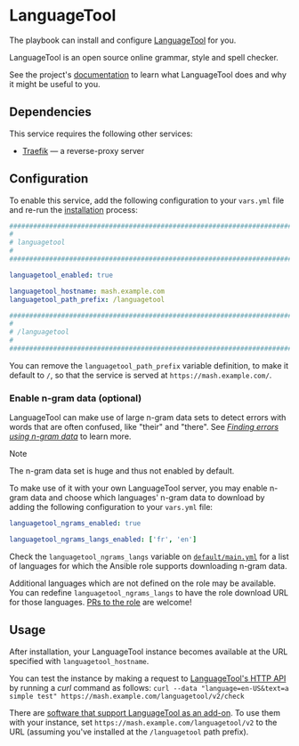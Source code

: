 <!--
SPDX-FileCopyrightText: 2024 Tiz
SPDX-FileCopyrightText: 2025 Suguru Hirahara

SPDX-License-Identifier: AGPL-3.0-or-later
-->

# LanguageTool

The playbook can install and configure [LanguageTool](https://languagetool.org/) for you.

LanguageTool is an open source online grammar, style and spell checker.

See the project's [documentation](https://languagetool.org/dev) to learn what LanguageTool does and why it might be useful to you.

## Dependencies

This service requires the following other services:

- [Traefik](traefik.md) — a reverse-proxy server

## Configuration

To enable this service, add the following configuration to your `vars.yml` file and re-run the [installation](../installing.md) process:

```yaml
########################################################################
#                                                                      #
# languagetool                                                         #
#                                                                      #
########################################################################

languagetool_enabled: true

languagetool_hostname: mash.example.com
languagetool_path_prefix: /languagetool

########################################################################
#                                                                      #
# /languagetool                                                        #
#                                                                      #
########################################################################
```

You can remove the `languagetool_path_prefix` variable definition, to make it default to `/`, so that the service is served at `https://mash.example.com/`.

### Enable n-gram data (optional)

LanguageTool can make use of large n-gram data sets to detect errors with words that are often confused, like "their" and "there". See [*Finding errors using n-gram data*](https://dev.languagetool.org/finding-errors-using-n-gram-data) to learn more.

>[!NOTE]
> The n-gram data set is huge and thus not enabled by default.

To make use of it with your own LanguageTool server, you may enable n-gram data and choose which languages' n-gram data to download by adding the following configuration to your `vars.yml` file:

```yaml
languagetool_ngrams_enabled: true

languagetool_ngrams_langs_enabled: ['fr', 'en']
```

Check the `languagetool_ngrams_langs` variable on [`default/main.yml`](https://github.com/mother-of-all-self-hosting/ansible-role-languagetool/blob/main/defaults/main.yml) for a list of languages for which the Ansible role supports downloading n-gram data.

Additional languages which are not defined on the role may be available. You can redefine `languagetool_ngrams_langs` to have the role download URL for those languages. [PRs to the role](https://github.com/mother-of-all-self-hosting/ansible-role-languagetool) are welcome!

## Usage

After installation, your LanguageTool instance becomes available at the URL specified with `languagetool_hostname`.

You can test the instance by making a request to [LanguageTool's HTTP API](https://dev.languagetool.org/public-http-api) by running a *curl* command as follows: `curl --data "language=en-US&text=a simple test" https://mash.example.com/languagetool/v2/check`

There are [software that support LanguageTool as an add-on](https://dev.languagetool.org/software-that-supports-languagetool-as-a-plug-in-or-add-on). To use them with your instance, set `https://mash.example.com/languagetool/v2` to the URL (assuming you've installed at the `/languagetool` path prefix).
